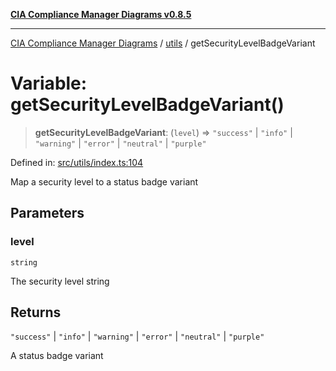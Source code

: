 [**CIA Compliance Manager Diagrams v0.8.5**](../../README.md)

***

[CIA Compliance Manager Diagrams](../../modules.md) / [utils](../README.md) / getSecurityLevelBadgeVariant

# Variable: getSecurityLevelBadgeVariant()

> **getSecurityLevelBadgeVariant**: (`level`) => `"success"` \| `"info"` \| `"warning"` \| `"error"` \| `"neutral"` \| `"purple"`

Defined in: [src/utils/index.ts:104](https://github.com/Hack23/cia-compliance-manager/blob/3ae0301247f765ba03c8c0fe645db4718bb8af76/src/utils/index.ts#L104)

Map a security level to a status badge variant

## Parameters

### level

`string`

The security level string

## Returns

`"success"` \| `"info"` \| `"warning"` \| `"error"` \| `"neutral"` \| `"purple"`

A status badge variant

